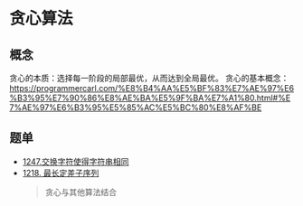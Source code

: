 # 贪心算法
## 概念
贪心的本质：选择每一阶段的局部最优，从而达到全局最优。
贪心的基本概念：https://programmercarl.com/%E8%B4%AA%E5%BF%83%E7%AE%97%E6%B3%95%E7%90%86%E8%AE%BA%E5%9F%BA%E7%A1%80.html#%E7%AE%97%E6%B3%95%E5%85%AC%E5%BC%80%E8%AF%BE

## 题单
- [1247.交换字符使得字符串相同](https://leetcode.cn/problems/minimum-swaps-to-make-strings-equal/description/)
- [1218. 最长定差子序列](https://leetcode.cn/problems/longest-arithmetic-subsequence-of-given-difference/description/)
  > 贪心与其他算法结合
